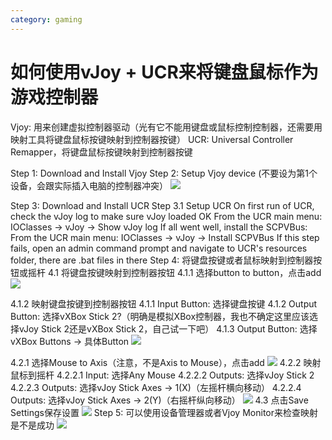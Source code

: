 ```yaml
---
category: gaming
---
```

# 如何使用vJoy + UCR来将键盘鼠标作为游戏控制器

Vjoy: 用来创建虚拟控制器驱动（光有它不能用键盘或鼠标控制控制器，还需要用映射工具将键盘鼠标按键映射到控制器按键）
UCR: Universal Controller Remapper，将键盘鼠标按键映射到控制器按键

Step 1: Download and Install Vjoy
Step 2: Setup Vjoy device (不要设为第1个设备，会跟实际插入电脑的控制器冲突）
![](https://i.imgur.com/ZqA9t8Z.png)

Step 3: Download and Install UCR
Step 3.1 Setup UCR
On first run of UCR, check the vJoy log to make sure vJoy loaded OK
From the UCR main menu: IOClasses -> vJoy -> Show vJoy log
If all went well, install the SCPVBus:
From the UCR main menu: IOClasses -> vJoy -> Install SCPVBus
If this step fails, open an admin command prompt and navigate to UCR's resources folder, there are .bat files in there
Step 4: 将键盘按键或者鼠标映射到控制器按钮或摇杆
4.1 将键盘按键映射到控制器按钮
4.1.1 选择button to button，点击add
![](https://i.imgur.com/eXrtnPQ.png)

4.1.2 映射键盘按键到控制器按钮
4.1.1 Input Button: 选择键盘按键
4.1.2 Output Button: 选择vXBox Stick 2?（明确是模拟XBox控制器，我也不确定这里应该选择vJoy Stick 2还是vXBox Stick 2，自己试一下吧）
4.1.3 Output Button: 选择vXBox Buttons -> 具体Button
![](https://i.imgur.com/uuZ87oi.png)

4.2.1 选择Mouse to Axis（注意，不是Axis to Mouse），点击add
![](https://i.imgur.com/pgmcGmp.png)
4.2.2 映射鼠标到摇杆
4.2.2.1 Input: 选择Any Mouse
4.2.2.2 Outputs: 选择vJoy Stick 2
4.2.2.3 Outputs: 选择vJoy Stick Axes -> 1(X)（左摇杆横向移动）
4.2.2.4 Outputs: 选择vJoy Stick Axes -> 2(Y)（右摇杆纵向移动）
![](https://i.imgur.com/p1nBK66.png)
4.3 点击Save Settings保存设置
![](https://i.imgur.com/P4NZfr5.png)
Step 5: 可以使用设备管理器或者Vjoy Monitor来检查映射是不是成功
![](https://i.imgur.com/B40GrZV.png)